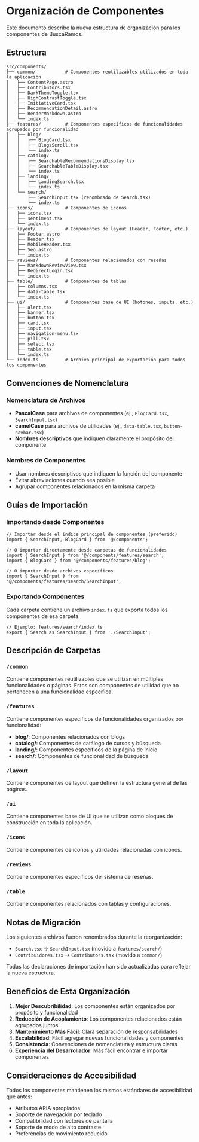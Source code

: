 # Organización de Componentes

Este documento describe la nueva estructura de organización para los componentes de BuscaRamos.

## Estructura

```
src/components/
├── common/           # Componentes reutilizables utilizados en toda la aplicación
│   ├── ContentPage.astro
│   ├── Contributors.tsx
│   ├── DarkThemeToggle.tsx
│   ├── HighContrastToggle.tsx
│   ├── InitiativeCard.tsx
│   ├── RecommendationDetail.astro
│   ├── RenderMarkdown.astro
│   └── index.ts
├── features/         # Componentes específicos de funcionalidades agrupados por funcionalidad
│   ├── blog/
│   │   ├── BlogCard.tsx
│   │   ├── BlogsScroll.tsx
│   │   └── index.ts
│   ├── catalog/
│   │   ├── SearchableRecommendationsDisplay.tsx
│   │   ├── SearchableTableDisplay.tsx
│   │   └── index.ts
│   ├── landing/
│   │   ├── LandingSearch.tsx
│   │   └── index.ts
│   └── search/
│       ├── SearchInput.tsx (renombrado de Search.tsx)
│       └── index.ts
├── icons/            # Componentes de iconos
│   ├── icons.tsx
│   ├── sentiment.tsx
│   └── index.ts
├── layout/           # Componentes de layout (Header, Footer, etc.)
│   ├── Footer.astro
│   ├── Header.tsx
│   ├── MobileHeader.tsx
│   ├── Seo.astro
│   └── index.ts
├── reviews/          # Componentes relacionados con reseñas
│   ├── MarkdownReviewView.tsx
│   ├── RedirectLogin.tsx
│   └── index.ts
├── table/            # Componentes de tablas
│   ├── columns.tsx
│   ├── data-table.tsx
│   └── index.ts
├── ui/               # Componentes base de UI (botones, inputs, etc.)
│   ├── alert.tsx
│   ├── banner.tsx
│   ├── button.tsx
│   ├── card.tsx
│   ├── input.tsx
│   ├── navigation-menu.tsx
│   ├── pill.tsx
│   ├── select.tsx
│   ├── table.tsx
│   └── index.ts
└── index.ts          # Archivo principal de exportación para todos los componentes
```

## Convenciones de Nomenclatura

### Nomenclatura de Archivos
- **PascalCase** para archivos de componentes (ej., `BlogCard.tsx`, `SearchInput.tsx`)
- **camelCase** para archivos de utilidades (ej., `data-table.tsx`, `button-navbar.tsx`)
- **Nombres descriptivos** que indiquen claramente el propósito del componente

### Nombres de Componentes
- Usar nombres descriptivos que indiquen la función del componente
- Evitar abreviaciones cuando sea posible
- Agrupar componentes relacionados en la misma carpeta

## Guías de Importación

### Importando desde Componentes
```tsx
// Importar desde el índice principal de componentes (preferido)
import { SearchInput, BlogCard } from '@/components';

// O importar directamente desde carpetas de funcionalidades
import { SearchInput } from '@/components/features/search';
import { BlogCard } from '@/components/features/blog';

// O importar desde archivos específicos
import { SearchInput } from '@/components/features/search/SearchInput';
```

### Exportando Componentes
Cada carpeta contiene un archivo `index.ts` que exporta todos los componentes de esa carpeta:

```tsx
// Ejemplo: features/search/index.ts
export { Search as SearchInput } from './SearchInput';
```

## Descripción de Carpetas

### `/common`
Contiene componentes reutilizables que se utilizan en múltiples funcionalidades o páginas. Estos son componentes de utilidad que no pertenecen a una funcionalidad específica.

### `/features`
Contiene componentes específicos de funcionalidades organizados por funcionalidad:
- **blog/**: Componentes relacionados con blogs
- **catalog/**: Componentes de catálogo de cursos y búsqueda
- **landing/**: Componentes específicos de la página de inicio
- **search/**: Componentes de funcionalidad de búsqueda

### `/layout`
Contiene componentes de layout que definen la estructura general de las páginas.

### `/ui`
Contiene componentes base de UI que se utilizan como bloques de construcción en toda la aplicación.

### `/icons`
Contiene componentes de iconos y utilidades relacionadas con iconos.

### `/reviews`
Contiene componentes específicos del sistema de reseñas.

### `/table`
Contiene componentes relacionados con tablas y configuraciones.

## Notas de Migración

Los siguientes archivos fueron renombrados durante la reorganización:
- `Search.tsx` → `SearchInput.tsx` (movido a `features/search/`)
- `Contribuidores.tsx` → `Contributors.tsx` (movido a `common/`)

Todas las declaraciones de importación han sido actualizadas para reflejar la nueva estructura.

## Beneficios de Esta Organización

1. **Mejor Descubribilidad**: Los componentes están organizados por propósito y funcionalidad
2. **Reducción de Acoplamiento**: Los componentes relacionados están agrupados juntos
3. **Mantenimiento Más Fácil**: Clara separación de responsabilidades
4. **Escalabilidad**: Fácil agregar nuevas funcionalidades y componentes
5. **Consistencia**: Convenciones de nomenclatura y estructura claras
6. **Experiencia del Desarrollador**: Más fácil encontrar e importar componentes

## Consideraciones de Accesibilidad

Todos los componentes mantienen los mismos estándares de accesibilidad que antes:
- Atributos ARIA apropiados
- Soporte de navegación por teclado
- Compatibilidad con lectores de pantalla
- Soporte de modo de alto contraste
- Preferencias de movimiento reducido
